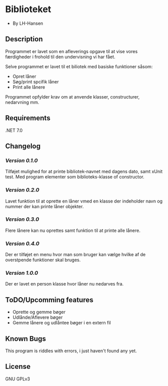 # **Biblioteket**
- By LH-Hansen

##  **Description**
Programmet er lavet som en afleverings opgave til at vise vores færdigheder i frohold til den undervisning vi har fået.

Selve programmet er lavet til et biliotek med basiske funktioner såsom:
* Opret låner
* Søg/print spcifik låner
* Print alle lånere

Programmet opfylder krav om at anvende klasser, constructurer, nedarvning mm.

## **Requirements**
.NET 7.0

## **Changelog**
### *Version 0.1.0*
Tilføjet mulighed for at printe bibliotek-navnet med dagens dato, samt xUnit test. Med program elementer som biblioteks-klasse of constructor.
### *Version 0.2.0*
Lavet funktion til at oprette en låner vmed en klasse der indeholder navn og nummer der kan printe låner objekter.
### *Version 0.3.0*
Flere lånere kan nu oprettes samt funktion til at printe alle lånere.
### *Version 0.4.0*
Der er tilføjet en menu hvor man som bruger kan vælge hvilke af de overstpende funktioner skal bruges.
### *Version 1.0.0*
Der er lavet en person klasse hvor låner nu nedarves fra.

## **ToDO/Upcomming features**
* Oprette og gemme bøger
* Udlånde/Aflevere bøger
*  Gemme lånere og udlåntee bøger i en extern fil

## **Known Bugs**
This program is riddles with errors, i just haven't found any yet.

## **License**
GNU GPLv3
